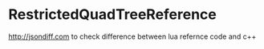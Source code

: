 # RestrictedQuadTreeReference

http://jsondiff.com to check difference between lua refernce code and c++
